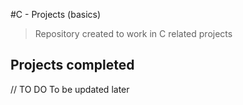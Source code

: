 #C - Projects (basics)
> Repository created to work in C related projects <br>
## Projects completed
// TO DO
To be updated later
